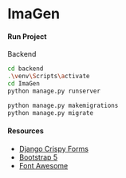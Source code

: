 # ImaGen


#### Run Project
Backend
```bash
cd backend
.\venv\Scripts\activate
cd ImaGen
python manage.py runserver

python manage.py makemigrations
python manage.py migrate
```

#### Resources
- [Django Crispy Forms](https://pypi.org/project/crispy-bootstrap5/)
- [Bootstrap 5](https://getbootstrap.com/docs/5.2/getting-started/introduction/)
- [Font Awesome](https://cdnjs.com/libraries/font-awesome)